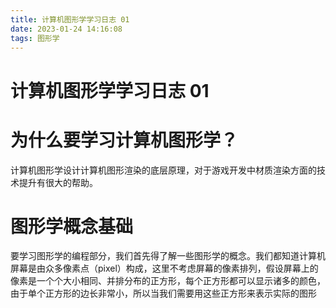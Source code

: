 ```yaml
---
title: 计算机图形学学习日志 01
date: 2023-01-24 14:16:08
tags: 图形学
---
```


# 计算机图形学学习日志 01

# 为什么要学习计算机图形学？

计算机图形学设计计算机图形渲染的底层原理，对于游戏开发中材质渲染方面的技术提升有很大的帮助。

# 图形学概念基础

要学习图形学的编程部分，我们首先得了解一些图形学的概念。我们都知道计算机屏幕是由众多像素点（pixel）构成，这里不考虑屏幕的像素排列，假设屏幕上的像素是一个个大小相同、并排分布的正方形，每个正方形都可以显示诸多的颜色，由于单个正方形的边长非常小，所以当我们需要用这些正方形来表示实际的图形
